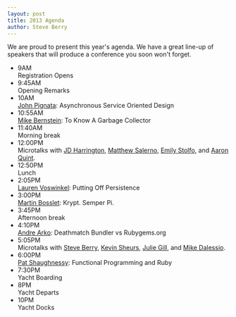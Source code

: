 ```yaml
---
layout: post
title: 2013 Agenda
author: Steve Berry
---
```


We are proud to present this year's agenda. We have a great line-up of speakers that will produce a conference you soon won't forget.

<ul id="agenda">
  <li>
    <div class="time">9AM</div>
    Registration Opens
  </li>

  <li>
    <div class="time">9:45AM</div>
    Opening Remarks
  </li>

  <li>
    <div class="time">10AM</div>
    <a href="/speakers/2013/pignata-john/">John Pignata</a>: Asynchronous Service Oriented Design
  </li>

  <li>
    <div class="time">10:55AM</div>
    <a href="/speakers/2013/bernstein-mike/">Mike Bernstein</a>: To Know A Garbage Collector
  </li>

  <li>
    <div class="time">11:40AM</div>
    Morning break
  </li>

  <li>
    <div class="time">12:00PM</div>
    Microtalks with <a href="/speakers/2013/harrington-jd/">JD Harrington</a>, <a href="/speakers/2013/salerno-matt/">Matthew Salerno</a>, <a href="/speakers/2013/stolfo-emily/">Emily Stolfo</a>, and <a href="/speakers/2013/quint-aaron/">Aaron Quint</a>.
  </li>

  <li>
    <div class="time">12:50PM</div>
    Lunch
  </li>

  <li>
    <div class="time">2:05PM</div>
    <a href="/speakers/2013/voswinkel-lauren/">Lauren Voswinkel</a>: Putting Off Persistence
  </li>

  <li>
    <div class="time">3:00PM</div>
    <a href="/speakers/2013/bosslet-martin/">Martin Bosslet</a>: Krypt. Semper Pi.
  </li>

  <li>
    <div class="time">3:45PM</div>
    Afternoon break
  </li>

  <li>
    <div class="time">4:10PM</div>
    <a href="/speakers/2013/arko-andre/">Andre Arko</a>: Deathmatch Bundler vs Rubygems.org
  </li>

  <li>
    <div class="time">5:05PM</div>
    Microtalks with <a href="/speakers/2013/berry-steve/">Steve
    Berry</a>, <a href="/speakers/2013/sheurs-kevin/">Kevin Sheurs</a>, <a href="/speakers/2013/gill-julie/">Julie Gill</a>, and <a href="/speakers/2013/dalessio-mike/">Mike Dalessio</a>.
  </li>

  <li>
    <div class="time">6:00PM</div>
    <a href="/speakers/2013/shaughnessy-pat/">Pat Shaughnessy</a>: Functional Programming and Ruby
  </li>

  <li>
    <div class="time">7:30PM</div>
    Yacht Boarding
  </li>
  <li>
    <div class="time">8PM</div>
    Yacht Departs
  </li>
  <li>
    <div class="time">10PM</div>
    Yacht Docks
  </li>

</ul>

